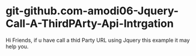 git-github.com-amodi06-Jquery-Call-A-ThirdPArty-Api-Intrgation
==============================================================

Hi Friends, if u have call a thid Party URL using Jquery this example it may help you.
